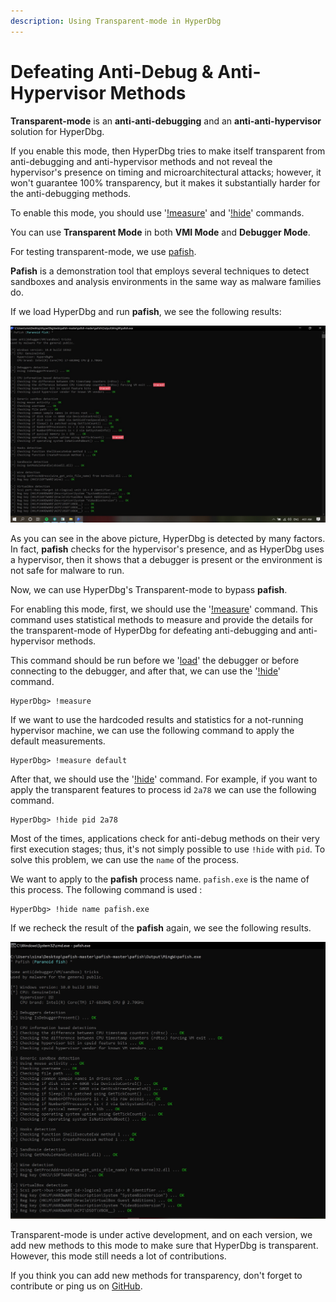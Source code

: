 ```yaml
---
description: Using Transparent-mode in HyperDbg
---
```


# Defeating Anti-Debug & Anti-Hypervisor Methods

**Transparent-mode** is an **anti-anti-debugging** and an **anti-anti-hypervisor** solution for HyperDbg.

If you enable this mode, then HyperDbg tries to make itself transparent from anti-debugging and anti-hypervisor methods and not reveal the hypervisor's presence on timing and microarchitectural attacks; however, it won't guarantee 100% transparency, but it makes it substantially harder for the anti-debugging methods.

To enable this mode, you should use '[!measure](https://docs.hyperdbg.org/commands/extension-commands/measure)' and '[!hide](https://docs.hyperdbg.org/commands/extension-commands/hide)' commands.

You can use **Transparent Mode** in both **VMI Mode** and **Debugger Mode**.

For testing transparent-mode, we use [pafish](https://github.com/a0rtega/pafish).

**Pafish** is a demonstration tool that employs several techniques to detect sandboxes and analysis environments in the same way as malware families do.

If we load HyperDbg and run **pafish**, we see the following results:

![](../../../.gitbook/assets/regular-pafish.png)

As you can see in the above picture, HyperDbg is detected by many factors. In fact, **pafish** checks for the hypervisor's presence, and as HyperDbg uses a hypervisor, then it shows that a debugger is present or the environment is not safe for malware to run.

Now, we can use HyperDbg's Transparent-mode to bypass **pafish**.

For enabling this mode, first, we should use the '[!measure](https://docs.hyperdbg.org/commands/extension-commands/measure)' command. This command uses statistical methods to measure and provide the details for the transparent-mode of HyperDbg for defeating anti-debugging and anti-hypervisor methods.

This command should be run before we '[load](https://docs.hyperdbg.org/commands/debugging-commands/load)' the debugger or before connecting to the debugger, and after that, we can use the '[!hide](https://docs.hyperdbg.org/commands/extension-commands/hide)' command.

```
HyperDbg> !measure
```

If we want to use the hardcoded results and statistics for a not-running hypervisor machine, we can use the following command to apply the default measurements.

```
HyperDbg> !measure default
```

After that, we should use the '[!hide](https://docs.hyperdbg.org/commands/extension-commands/hide)' command. For example, if you want to apply the transparent features to process id `2a78` we can use the following command.

```
HyperDbg> !hide pid 2a78
```

Most of the times, applications check for anti-debug methods on their very first execution stages; thus, it's not simply possible to use `!hide` with `pid`. To solve this problem, we can use the `name` of the process.

We want to apply to the **pafish** process name. `pafish.exe` is the name of this process. The following command is used :

```
HyperDbg> !hide name pafish.exe
```

If we recheck the result of the **pafish** again, we see the following results.

![](../../../.gitbook/assets/transparent-mode-pafish.png)

Transparent-mode is under active development, and on each version, we add new methods to this mode to make sure that HyperDbg is transparent. However, this mode still needs a lot of contributions.

If you think you can add new methods for transparency, don't forget to contribute or ping us on [GitHub](https://github.com/HyperDbg/HyperDbg).
